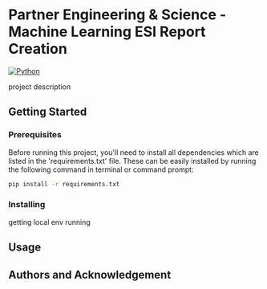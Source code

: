 # Partner Engineering & Science - Machine Learning ESI Report Creation
[![Python](https://img.shields.io/badge/Python-%233776AB.svg?style=flat&logo=Python&logoColor=white)](https://www.python.org/)

project description

## Getting Started
### Prerequisites
Before running this project, you'll need to install all dependencies which are listed in the 'requirements.txt' file. These can be easily installed by running the following command in terminal or command prompt: 
```bash
pip install -r requirements.txt
```

### Installing
getting local env running

## Usage

## Authors and Acknowledgement
